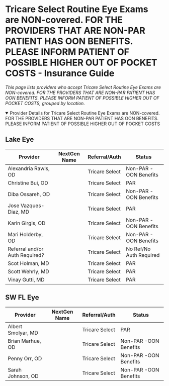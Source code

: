 # Tricare Select Routine Eye Exams are NON-covered. FOR THE PROVIDERS THAT ARE NON-PAR PATIENT HAS OON BENEFITS. PLEASE INFORM PATIENT OF POSSIBLE HIGHER OUT OF POCKET COSTS - Insurance Guide

*This page lists providers who accept Tricare Select Routine Eye Exams are NON-covered. FOR THE PROVIDERS THAT ARE NON-PAR PATIENT HAS OON BENEFITS. PLEASE INFORM PATIENT OF POSSIBLE HIGHER OUT OF POCKET COSTS, grouped by location.*

<details open><summary>Provider Details for Tricare Select Routine Eye Exams are NON-covered. FOR THE PROVIDERS THAT ARE NON-PAR PATIENT HAS OON BENEFITS. PLEASE INFORM PATIENT OF POSSIBLE HIGHER OUT OF POCKET COSTS</summary>

## Lake Eye 

| Provider | NextGen Name | Referral/Auth | Status |
|----------|-------------|--------------|--------|
| Alexandria Rawls, OD |  | Tricare Select | Non-PAR -OON Benefits |
| Christine Bui, OD |  | Tricare Select | PAR |
| Diba Ossareh, OD |  | Tricare Select | Non-PAR -OON Benefits |
| Jose Vazques-Diaz, MD |  | Tricare Select | PAR |
| Karin Girgis, OD |  | Tricare Select | Non-PAR -OON Benefits |
| Mari Holderby, OD |  | Tricare Select | Non-PAR -OON Benefits |
| Referral and/or Auth Required? |  | Tricare Select | No Ref/No Auth Required |
| Scot Holman, MD |  | Tricare Select | PAR |
| Scott Wehrly, MD |  | Tricare Select | PAR |
| Vinay Gutti, MD |  | Tricare Select | PAR |

## SW FL Eye

| Provider | NextGen Name | Referral/Auth | Status |
|----------|-------------|--------------|--------|
| Albert Smolyar, MD |  | Tricare Select | PAR |
| Brian Marhue, OD |  | Tricare Select | Non-PAR -OON Benefits |
| Penny Orr, OD |  | Tricare Select | Non-PAR -OON Benefits |
| Sarah Johnson, OD |  | Tricare Select | Non-PAR -OON Benefits |

</details>

